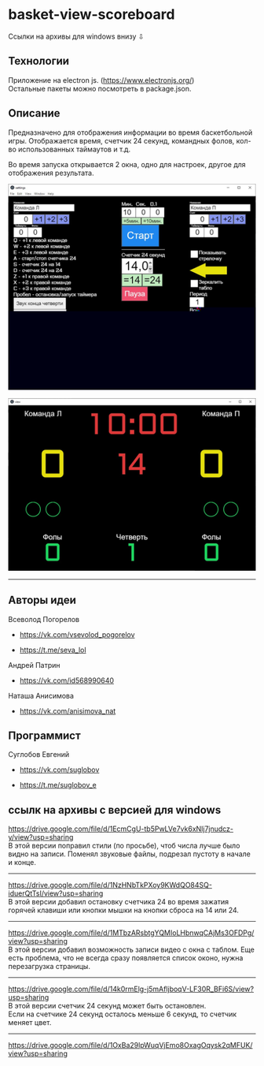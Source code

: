 # basket-view-scoreboard

Ссылки на архивы для windows внизу &#8681;

## Технологии

Приложение на electron js. (<https://www.electronjs.org/>)  
Остальные пакеты можно посмотреть в package.json.

## Описание

Предназначено для отображения информации во время баскетбольной игры.
Отображается время, счетчик 24 секунд, командных фолов, кол-во использованных таймаутов и т.д.

Во время запуска открывается 2 окна, одно для настроек, другое для отображения результата.

![Экран 1](./forReadme/screen_1.jpg)

![Экран 2](./forReadme/screen_2.jpg)

---

## Авторы идеи

Всеволод Погорелов

+ <https://vk.com/vsevolod_pogorelov>

+ <https://t.me/seva_lol>

Андрей Патрин

+ <https://vk.com/id568990640>

Наташа Анисимова

+ <https://vk.com/anisimova_nat>

## Программист

Суглобов Евгений

+ <https://vk.com/suglobov>

+ <https://t.me/suglobov_e>

## ссылк на архивы с версией для windows

<https://drive.google.com/file/d/1EcmCgU-tb5PwLVe7vk6xNlj7jnudcz-y/view?usp=sharing>  
В этой версии поправил стили (по просьбе), чтоб числа лучше было видно на записи.
Поменял звуковые файлы, подрезал пустоту в начале и конце.

---

<https://drive.google.com/file/d/1NzHNbTkPXoy9KWdQO84SQ-iduerQtTsI/view?usp=sharing>  
В этой версии добавил остановку счетчика 24
во время зажатия горячей клавиши или кнопки мышки на кнопки сброса на 14 или 24.

---

<https://drive.google.com/file/d/1MTbzARsbtgYQMIoLHbnwqCAjMs3OFDPg/view?usp=sharing>  
В этой версии добавил возможность записи видео с окна с таблом.
Еще есть проблема, что не всегда сразу появляется список оконо, нужна перезагрузка страницы.

---

<https://drive.google.com/file/d/14k0rmElg-j5mAfljboqV-LF30R_BFi6S/view?usp=sharing>  
В этой версии счетчик 24 секунд может быть остановлен.  
Если на счетчике 24 секунд осталось меньше 6 секунд, то счетчик меняет цвет.

---

<https://drive.google.com/file/d/1OxBa29lpWuqVjEmo8OxagOqysk2qMFUK/view?usp=sharing>

